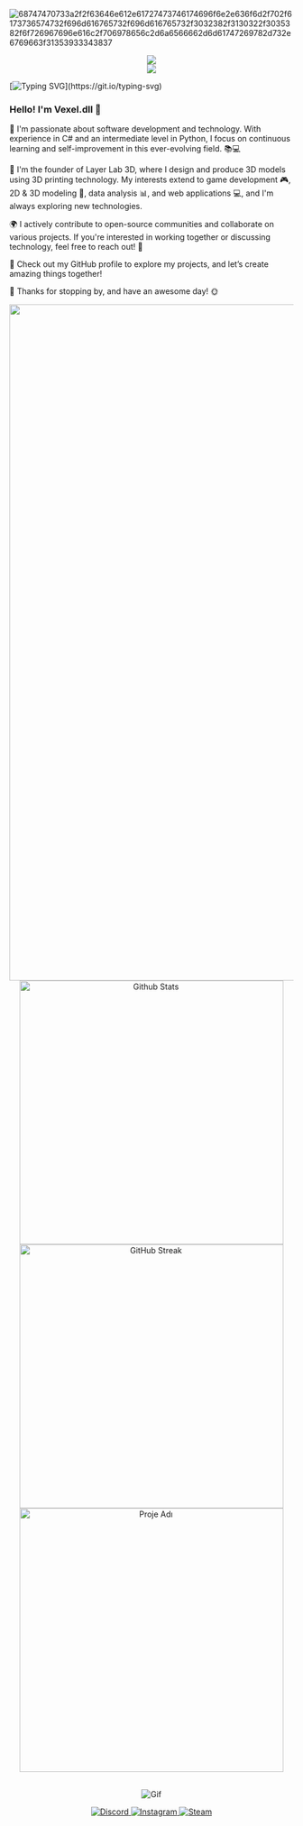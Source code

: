 ![68747470733a2f2f63646e612e61727473746174696f6e2e636f6d2f702f6173736574732f696d616765732f696d616765732f3032382f3130322f3035382f6f726967696e616c2f706978656c2d6a6566662d6d61747269782d732e6769663f31353933343837](https://github.com/SabanGnc/SabanGnc/assets/139702707/6ae7e9ce-0f17-46b0-85d1-3eca87f758b5)





  <p align="center">
  <a href="https://skillicons.dev">
    <img src="https://skillicons.dev/icons?i=html,css,js,unity,unreal,cs,python,git,blender,visualstudio,vscode,dotnet,arduino,discord,replit" />
    <br/>
    <img src="https://skillicons.dev/icons?i=github,ae,ps" />
  </a>
</p>

[![Typing SVG](https://readme-typing-svg.demolab.com/?lines=Hello+👋+this+is+vexel.dll;See+my+profile+to+see+my+projects;If+you+like+my+projects;Don't+forget+to+press+the+star+⭐+and+fork+;You+can+reach+me+on+discord;Discord:vexel.js;)](https://git.io/typing-svg)
### Hello! I'm Vexel.dll 👋

🌟 I'm passionate about software development and technology. With experience in C# and an intermediate level in Python, I focus on continuous learning and self-improvement in this ever-evolving field. 📚💻

🚀 I'm the founder of Layer Lab 3D, where I design and produce 3D models using 3D printing technology. My interests extend to game development 🎮, 2D & 3D modeling 🎨, data analysis 📊, and web applications 💻, and I'm always exploring new technologies.

🌍 I actively contribute to open-source communities and collaborate on various projects. If you're interested in working together or discussing technology, feel free to reach out! 🤝

🔎 Check out my GitHub profile to explore my projects, and let’s create amazing things together!

🙏 Thanks for stopping by, and have an awesome day! 🌞


<div align="center">
  <a href="https://github.com/SabanGnc">
    <img src="https://github.com/SabanGnc/SabanGnc/assets/139702707/cc75e47a-eda0-498f-bc38-1a9a3e6ea37c" alt="Github Stats" width="1200">
  </a>
</div>







<div align="center">
  <a href="https://github.com/SabanGnc">
    <img src="https://github-readme-stats.vercel.app/api?username=SabanGnc&show_icons=true&theme=radical" alt="Github Stats" width="468">
  </a>
</div>

<div align="center">
  <a href="https://streak-stats.demolab.com?user=SabanGnc&theme=radical&locale=tr&date_format=j%20M%5B%20Y%5D&card_width=468">
    <img src="https://streak-stats.demolab.com?user=SabanGnc&theme=radical&locale=tr&date_format=j%20M%5B%20Y%5D&card_width=468" alt="GitHub Streak" width="468">
  </a>
</div>

<div align="center">
  <a href="https://github.com/SabanGnc/USB-Duplicator">
    <img src="https://github-readme-stats.vercel.app/api/pin/?username=SabanGnc&repo=USB-Duplicator&show_owner=true&theme=radical" alt="Proje Adı" width="468">
  </a>
</div>



<br/>







<p align="center">
  <img src="https://github.com/user-attachments/assets/0541d9af-4fdd-4594-a98f-082820a5caea" alt="Gif">
</p>



<div align="center">
  <a href="https://discord.com/users/771011320153505834">
    <img src="https://img.shields.io/badge/Discord-%40vexel.dll-7289DA?style=for-the-badge&logo=discord&logoColor=white" alt="Discord">
  </a>
  <a href="https://www.instagram.com/vespagnc/">
    <img src="https://img.shields.io/badge/Instagram-%40vespagnc-E4405F?style=for-the-badge&logo=instagram&logoColor=white" alt="Instagram">
  </a>
  <a href="https://steamcommunity.com/profiles/76561199226728071/">
    <img src="https://img.shields.io/badge/Steam-Profile-000000?style=for-the-badge&logo=steam&logoColor=white" alt="Steam">
  </a>
</div>




